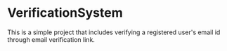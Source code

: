 # VerificationSystem

This is a simple project that includes verifying a registered user's email id through email verification link.
